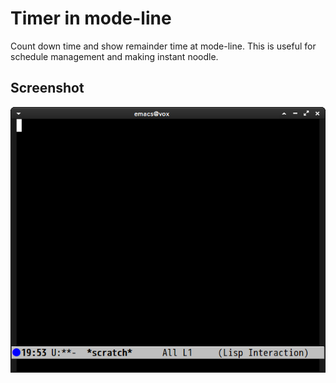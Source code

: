 # Timer in mode-line

Count down time and show remainder time at mode-line.
This is useful for schedule management and making instant noodle.


## Screenshot

![mode-line-timer](image/mode-line-timer.png)
